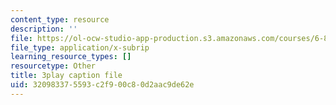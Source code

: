 ```yaml
---
content_type: resource
description: ''
file: https://ol-ocw-studio-app-production.s3.amazonaws.com/courses/6-890-algorithmic-lower-bounds-fun-with-hardness-proofs-fall-2014/320983375593c2f900c80d2aac9de62e_7d73E1DiH0w.srt
file_type: application/x-subrip
learning_resource_types: []
resourcetype: Other
title: 3play caption file
uid: 32098337-5593-c2f9-00c8-0d2aac9de62e
---
```

